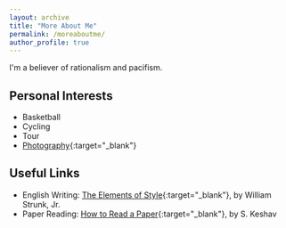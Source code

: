 ```yaml
---
layout: archive
title: "More About Me"
permalink: /moreaboutme/
author_profile: true
---
```


I'm a believer of rationalism and pacifism.

## Personal Interests
  * Basketball
  * Cycling
  * Tour
  * [Photography](https://sites.google.com/site/ruitaosphotograph/){:target="_blank"}


## Useful Links
  * English Writing: [The Elements of Style](http://www.crockford.com/wrrrld/style.html){:target="_blank"}, by William Strunk, Jr.
  * Paper Reading: [How to Read a Paper](http://ccr.sigcomm.org/online/files/p83-keshavA.pdf){:target="_blank"}, by S. Keshav
